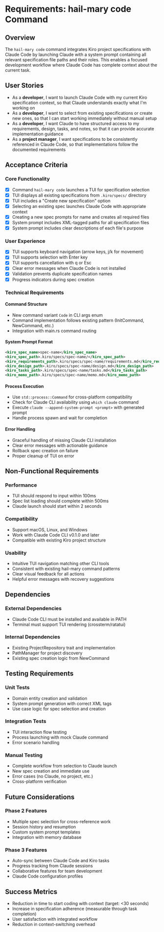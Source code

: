 # Requirements: hail-mary code Command

## Overview

The `hail-mary code` command integrates Kiro project specifications with Claude Code by launching Claude with a system prompt containing all relevant specification file paths and their roles. This enables a focused development workflow where Claude Code has complete context about the current task.

## User Stories

- As a **developer**, I want to launch Claude Code with my current Kiro specification context, so that Claude understands exactly what I'm working on
- As a **developer**, I want to select from existing specifications or create new ones, so that I can start working immediately without manual setup
- As a **developer**, I want Claude to have structured access to my requirements, design, tasks, and notes, so that it can provide accurate implementation guidance
- As a **project manager**, I want specifications to be consistently referenced in Claude Code, so that implementations follow the documented requirements

## Acceptance Criteria

### Core Functionality
- [x] Command `hail-mary code` launches a TUI for specification selection
- [x] TUI displays all existing specifications from `.kiro/specs/` directory
- [x] TUI includes a "Create new specification" option
- [x] Selecting an existing spec launches Claude Code with appropriate context
- [x] Creating a new spec prompts for name and creates all required files
- [x] System prompt includes XML-tagged paths for all specification files
- [x] System prompt includes clear descriptions of each file's purpose

### User Experience
- [x] TUI supports keyboard navigation (arrow keys, j/k for movement)
- [x] TUI supports selection with Enter key
- [x] TUI supports cancellation with q or Esc
- [x] Clear error messages when Claude Code is not installed
- [x] Validation prevents duplicate specification names
- [x] Progress indicators during spec creation

### Technical Requirements

#### Command Structure
- New command variant `Code` in CLI args enum
- Command implementation follows existing pattern (InitCommand, NewCommand, etc.)
- Integration with main.rs command routing

#### System Prompt Format
```xml
<kiro_spec_name>spec-name</kiro_spec_name>
<kiro_spec_path>.kiro/specs/spec-name/</kiro_spec_path>
<kiro_requirements_path>.kiro/specs/spec-name/requirements.md</kiro_requirements_path>
<kiro_design_path>.kiro/specs/spec-name/design.md</kiro_design_path>
<kiro_tasks_path>.kiro/specs/spec-name/tasks.md</kiro_tasks_path>
<kiro_memo_path>.kiro/specs/spec-name/memo.md</kiro_memo_path>
```

#### Process Execution
- Use `std::process::Command` for cross-platform compatibility
- Check for Claude CLI availability using `which claude` command
- Execute `claude --append-system-prompt <prompt>` with generated prompt
- Handle process spawn and wait for completion

#### Error Handling
- Graceful handling of missing Claude CLI installation
- Clear error messages with actionable guidance
- Rollback spec creation on failure
- Proper cleanup of TUI on error

## Non-Functional Requirements

### Performance
- TUI should respond to input within 100ms
- Spec list loading should complete within 500ms
- Claude launch should start within 2 seconds

### Compatibility
- Support macOS, Linux, and Windows
- Work with Claude Code CLI v0.1.0 and later
- Compatible with existing Kiro project structure

### Usability
- Intuitive TUI navigation matching other CLI tools
- Consistent with existing hail-mary command patterns
- Clear visual feedback for all actions
- Helpful error messages with recovery suggestions

## Dependencies

### External Dependencies
- Claude Code CLI must be installed and available in PATH
- Terminal must support TUI rendering (crossterm/ratatui)

### Internal Dependencies
- Existing ProjectRepository trait and implementation
- PathManager for project discovery
- Existing spec creation logic from NewCommand

## Testing Requirements

### Unit Tests
- Domain entity creation and validation
- System prompt generation with correct XML tags
- Use case logic for spec selection and creation

### Integration Tests
- TUI interaction flow testing
- Process launching with mock Claude command
- Error scenario handling

### Manual Testing
- Complete workflow from selection to Claude launch
- New spec creation and immediate use
- Error cases (no Claude, no project, etc.)
- Cross-platform verification

## Future Considerations

### Phase 2 Features
- Multiple spec selection for cross-reference work
- Session history and resumption
- Custom system prompt templates
- Integration with memory database

### Phase 3 Features
- Auto-sync between Claude Code and Kiro tasks
- Progress tracking from Claude sessions
- Collaborative features for team development
- Claude Code configuration profiles

## Success Metrics

- Reduction in time to start coding with context (target: <30 seconds)
- Increase in specification adherence (measurable through task completion)
- User satisfaction with integrated workflow
- Reduction in context-switching overhead